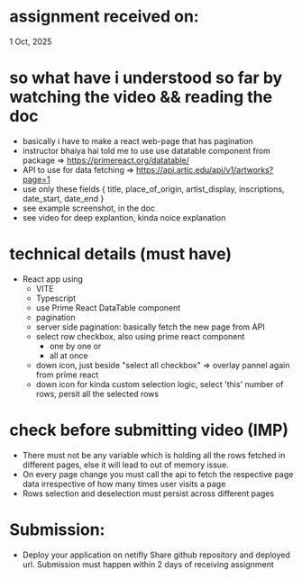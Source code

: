 # assignment received on: 
1 Oct, 2025

# so what have i understood so far by watching the video && reading the doc
- basically i have to make a react web-page that has pagination
- instructor bhaiya hai told me to use use datatable component from package => https://primereact.org/datatable/ 
- API to use for data fetching => https://api.artic.edu/api/v1/artworks?page=1 
- use only these fields { title, place_of_origin, artist_display, inscriptions, date_start, date_end }
- see example screenshot, in the doc
- see video for deep explantion, kinda noice explanation

# technical details (must have)
- React app using
  - VITE
  - Typescript
  - use Prime React DataTable component
  - pagination
  - server side pagination: basically fetch the new page from API
  - select row checkbox, also using prime react component
    - one by one or 
    - all at once
  - down icon, just beside "select all checkbox" => overlay pannel again from prime react
  - down icon for kinda custom selection logic, select 'this' number of rows, persit all the selected rows

# check before submitting video (IMP)
- There must not be any variable which is holding all the rows fetched in different pages, else it will lead to out of memory issue.
- On every page change you must call the api to fetch the respective page data irrespective of how many times user visits a page
- Rows selection and deselection must persist across different pages

# Submission:
- Deploy your application on netifly 
Share github repository and deployed url.
Submission must happen within 2 days of receiving assignment
